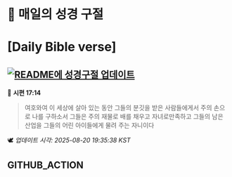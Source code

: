 # 🙏 매일의 성경 구절
# [Daily Bible verse]
## [![README에 성경구절 업데이트](https://github.com/DONGSUKA/first_test/actions/workflows/update-readme-bible.yml/badge.svg)](https://github.com/DONGSUKA/first_test/actions/workflows/update-readme-bible.yml)
<!-- START_BIBLE_VERSE -->
📖 **시편 17:14**
> 여호와여 이 세상에 살아 있는 동안 그들의 분깃을 받은 사람들에게서 주의 손으로 나를 구하소서 그들은 주의 재물로 배를 채우고 자녀로만족하고 그들의 남은 산업을 그들의 어린 아이들에게 물려 주는 자니이다

🕊️ _업데이트 시각: 2025-08-20 19:35:38 KST_
  <!-- END_BIBLE_VERSE -->
## GITHUB_ACTION
